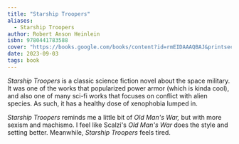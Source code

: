 ```yaml
---
title: "Starship Troopers"
aliases:
  - Starship Troopers
author: Robert Anson Heinlein
isbn: 9780441783588
cover: "https://books.google.com/books/content?id=rmEIDAAAQBAJ&printsec=frontcover&img=1&zoom=1&edge=curl&source=gbs_api"
date: 2023-09-03
tags: book
---
```


*Starship Troopers* is a classic science fiction novel about the space military. It was one of the works that popularized power armor (which is kinda cool), and also one of many sci-fi works that focuses on conflict with alien species. As such, it has a healthy dose of xenophobia lumped in.

*Starship Troopers* reminds me a little bit of *Old Man's War,* but with more sexism and machismo. I feel like Scalzi's *Old Man's War* does the style and setting better. Meanwhile, *Starship Troopers* feels tired.
